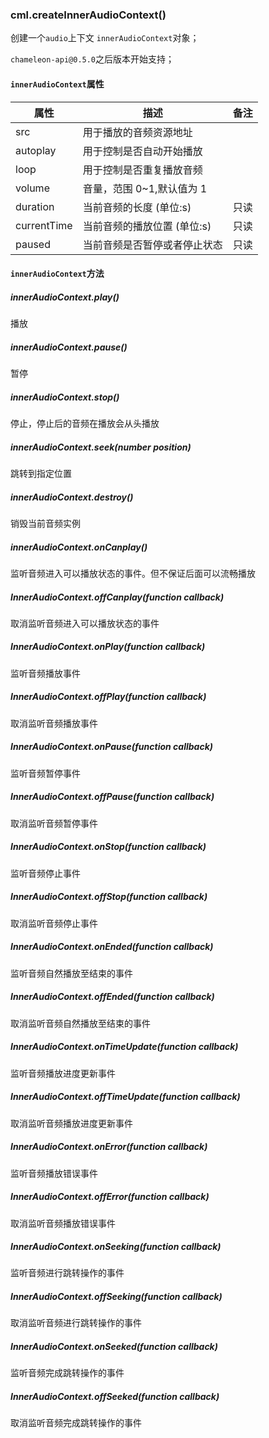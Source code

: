 ### cml.createInnerAudioContext()

创建一个`audio`上下文 `innerAudioContext`对象；

`chameleon-api@0.5.0`之后版本开始支持；

#### `innerAudioContext`属性

| 属性        | 描述                         | 备注 |
| ----------- | ---------------------------- | ---- |
| src         | 用于播放的音频资源地址       |      |
| autoplay    | 用于控制是否自动开始播放     |      |
| loop        | 用于控制是否重复播放音频     |      |
| volume      | 音量，范围 0~1,默认值为 1    |      |
| duration    | 当前音频的长度 (单位:s)      | 只读 |
| currentTime | 当前音频的播放位置 (单位:s)  | 只读 |
| paused      | 当前音频是否暂停或者停止状态 | 只读 |

#### `innerAudioContext`方法

##### innerAudioContext.play()

播放

##### innerAudioContext.pause()

暂停

##### innerAudioContext.stop()

停止，停止后的音频在播放会从头播放

##### innerAudioContext.seek(number position)

跳转到指定位置

##### innerAudioContext.destroy()

销毁当前音频实例

##### innerAudioContext.onCanplay()

监听音频进入可以播放状态的事件。但不保证后面可以流畅播放

##### InnerAudioContext.offCanplay(function callback)

取消监听音频进入可以播放状态的事件

##### InnerAudioContext.onPlay(function callback)

监听音频播放事件

##### InnerAudioContext.offPlay(function callback)

取消监听音频播放事件

##### InnerAudioContext.onPause(function callback)

监听音频暂停事件

##### InnerAudioContext.offPause(function callback)

取消监听音频暂停事件

##### InnerAudioContext.onStop(function callback)

监听音频停止事件

##### InnerAudioContext.offStop(function callback)

取消监听音频停止事件

##### InnerAudioContext.onEnded(function callback)

监听音频自然播放至结束的事件

##### InnerAudioContext.offEnded(function callback)

取消监听音频自然播放至结束的事件

##### InnerAudioContext.onTimeUpdate(function callback)

监听音频播放进度更新事件

##### InnerAudioContext.offTimeUpdate(function callback)

取消监听音频播放进度更新事件

##### InnerAudioContext.onError(function callback)

监听音频播放错误事件

##### InnerAudioContext.offError(function callback)

取消监听音频播放错误事件

##### InnerAudioContext.onSeeking(function callback)

监听音频进行跳转操作的事件

##### InnerAudioContext.offSeeking(function callback)

取消监听音频进行跳转操作的事件

##### InnerAudioContext.onSeeked(function callback)

监听音频完成跳转操作的事件

##### InnerAudioContext.offSeeked(function callback)

取消监听音频完成跳转操作的事件
